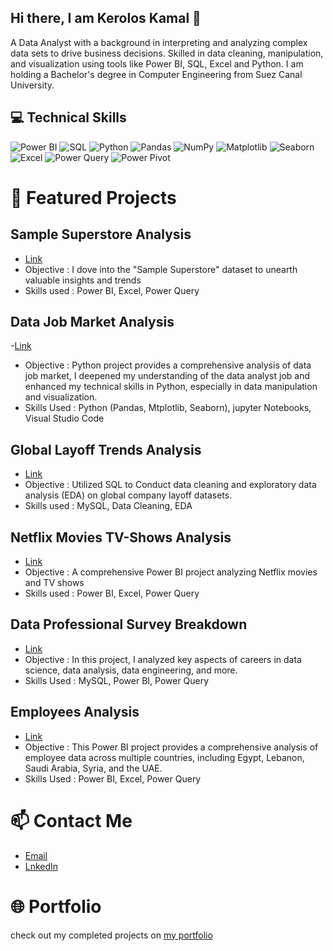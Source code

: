 ## Hi there, I am Kerolos Kamal 👋
A Data Analyst with a background in interpreting and analyzing complex data sets to drive business decisions.
Skilled in data cleaning, manipulation, and visualization using tools like Power BI, SQL, Excel and Python.
I am holding a Bachelor's degree in Computer Engineering from Suez Canal University.


## 💻 Technical Skills
![Power BI](https://img.shields.io/badge/Power%20BI-F2C811?style=for-the-badge&logo=powerbi&logoColor=black)
![SQL](https://img.shields.io/badge/SQL-CC2927?style=for-the-badge&logo=databricks&logoColor=white)
![Python](https://img.shields.io/badge/Python-3776AB?style=for-the-badge&logo=python&logoColor=FFD43B)
![Pandas](https://img.shields.io/badge/Pandas-130654?style=for-the-badge&logo=pandas&logoColor=white)
![NumPy](https://img.shields.io/badge/NumPy-4D77CF?style=for-the-badge&logo=numpy&logoColor=white)
![Matplotlib](https://img.shields.io/badge/Matplotlib-11557C?style=for-the-badge&logo=matplotlib&logoColor=white)
![Seaborn](https://img.shields.io/badge/Seaborn-4B8BBE?style=for-the-badge&logo=seaborn&logoColor=white)
![Excel](https://img.shields.io/badge/Excel-217346?style=for-the-badge&logo=microsoft-excel&logoColor=white)
![Power Query](https://img.shields.io/badge/Power%20Query-2A71B0?style=for-the-badge&logo=microsoftpowerbi&logoColor=white)
![Power Pivot](https://img.shields.io/badge/Power%20Pivot-00A4EF?style=for-the-badge&logo=microsoftpowerbi&logoColor=white)



# 🚀 Featured Projects

## Sample Superstore Analysis
- [Link](https://github.com/kerolosskamal/Sample-Superstore-Analysis)
- Objective : I dove into the "Sample Superstore" dataset to unearth valuable insights and trends
- Skills used : Power BI, Excel, Power Query


## Data Job Market Analysis
-[Link](https://github.com/kerolosskamal/Data-Job-Market-Analysis)
- Objective :	Python project provides a comprehensive analysis of data job market, I deepened my understanding of the data analyst job and enhanced my technical skills in Python, especially in data manipulation and visualization.
- Skills Used : Python (Pandas, Mtplotlib, Seaborn),  jupyter Notebooks, Visual Studio Code

## Global Layoff Trends Analysis
- [Link](https://github.com/kerolosskamal/Global-Layoff-Trends-Analysis)
- Objective : Utilized SQL to Conduct data cleaning and exploratory data analysis (EDA) on global company layoff datasets.
- Skills used : MySQL, Data Cleaning, EDA

## Netflix Movies TV-Shows Analysis
- [Link](https://github.com/kerolosskamal/Netflix-Movies-TV-Shows-Analysis)
- Objective : A comprehensive Power BI project analyzing Netflix movies and TV shows
- Skills used : Power BI, Excel, Power Query
  
## Data Professional Survey Breakdown
- [Link](https://github.com/kerolosskamal/Data-Professional-Survey-Breakdown)
- Objective :  In this project, I analyzed key aspects of careers in data science, data analysis, data engineering, and more.
- Skills Used : MySQL, Power BI, Power Query

## Employees Analysis
- [Link](https://github.com/kerolosskamal/Employees-Analysis)
- Objective : This Power BI project provides a comprehensive analysis of employee data across multiple countries, including Egypt, Lebanon, Saudi Arabia, Syria, and the UAE.
- Skills Used : Power BI, Excel, Power Query


# 📫 Contact Me
- [Email](kirullos.kamal@gmail.com)
- [LnkedIn](https://www.linkedin.com/in/kerolos-kamal-9a6860265/)

# 🌐 Portfolio
check out my completed projects on [my portfolio](https://datascienceportfol.io/kirulloskamal)  



  
